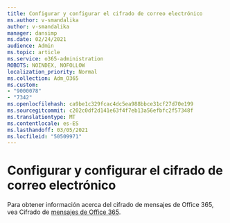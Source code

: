 ```yaml
---
title: Configurar y configurar el cifrado de correo electrónico
ms.author: v-smandalika
author: v-smandalika
manager: dansimp
ms.date: 02/24/2021
audience: Admin
ms.topic: article
ms.service: o365-administration
ROBOTS: NOINDEX, NOFOLLOW
localization_priority: Normal
ms.collection: Adm_O365
ms.custom:
- "9000078"
- "7342"
ms.openlocfilehash: ca9be1c329fcac4dc5ea988bbce31cf27d70e199
ms.sourcegitcommit: c202c0df2d141e63f4f7eb13a56efbfc2f57348f
ms.translationtype: MT
ms.contentlocale: es-ES
ms.lasthandoff: 03/05/2021
ms.locfileid: "50509971"
---
```

# <a name="set-up-and-configure-email-encryption"></a>Configurar y configurar el cifrado de correo electrónico

Para obtener información acerca del cifrado de mensajes de Office 365, vea Cifrado de [mensajes de Office 365](https://docs.microsoft.com/microsoft-365/compliance/ome).

